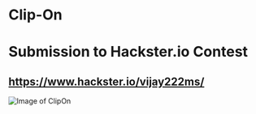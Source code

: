 # Clip-On
# Submission to Hackster.io Contest
## https://www.hackster.io/vijay222ms/

![Image of ClipOn](https://hackster.imgix.net/uploads/attachments/1163475/_2jtDb7E0Ef.blob?auto=compress%2Cformat&w=900&h=675&fit=min)
